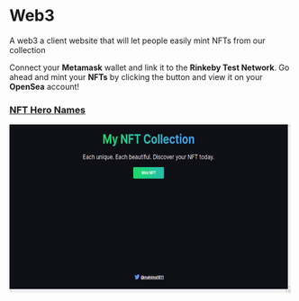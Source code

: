 # Web3
 A web3 a client website that will let people easily mint NFTs from our collection

 Connect your **Metamask** wallet and link it to the **Rinkeby Test Network**.
 Go ahead and mint your **NFTs** by clicking the button and view it on your **OpenSea** account!

### <a href = "https://nft-starter-project.mahima1911.repl.co/">NFT Hero Names</a>

<img
              src="src/assets/website.png"
              alt=""
              height="300"
              width="500"
            />


